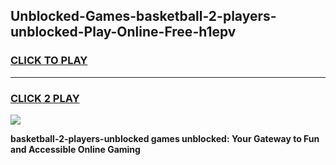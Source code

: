 
## Unblocked-Games-basketball-2-players-unblocked-Play-Online-Free-h1epv
<h3>
<a href="https://premium76.site?title=basketball-2-players-unblocked&ref=26A">CLICK TO PLAY</a></h3>
<hr>

<h3>
<a href="https://premium76.site?title=basketball-2-players-unblocked&ref=26A">CLICK 2 PLAY</a>
  
</h3>

<a href="https://premium76.site?title=basketball-2-players-unblocked&ref=26A"><img src="https://clearcache.store/games.png"></a>


**basketball-2-players-unblocked games unblocked: Your Gateway to Fun and Accessible Online Gaming**
